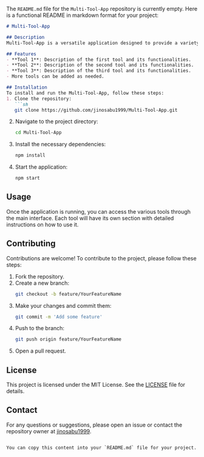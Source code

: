 The `README.md` file for the `Multi-Tool-App` repository is currently empty. Here is a functional README in markdown format for your project:

```markdown
# Multi-Tool-App

## Description
Multi-Tool-App is a versatile application designed to provide a variety of tools and utilities in one integrated platform. This app aims to cater to multiple needs, ranging from productivity tools to entertainment utilities, all within a single application.

## Features
- **Tool 1**: Description of the first tool and its functionalities.
- **Tool 2**: Description of the second tool and its functionalities.
- **Tool 3**: Description of the third tool and its functionalities.
- More tools can be added as needed.

## Installation
To install and run the Multi-Tool-App, follow these steps:
1. Clone the repository:
   ```sh
   git clone https://github.com/jinosabu1999/Multi-Tool-App.git
   ```
2. Navigate to the project directory:
   ```sh
   cd Multi-Tool-App
   ```
3. Install the necessary dependencies:
   ```sh
   npm install
   ```
4. Start the application:
   ```sh
   npm start
   ```

## Usage
Once the application is running, you can access the various tools through the main interface. Each tool will have its own section with detailed instructions on how to use it.

## Contributing
Contributions are welcome! To contribute to the project, please follow these steps:
1. Fork the repository.
2. Create a new branch:
   ```sh
   git checkout -b feature/YourFeatureName
   ```
3. Make your changes and commit them:
   ```sh
   git commit -m 'Add some feature'
   ```
4. Push to the branch:
   ```sh
   git push origin feature/YourFeatureName
   ```
5. Open a pull request.

## License
This project is licensed under the MIT License. See the [LICENSE](LICENSE) file for details.

## Contact
For any questions or suggestions, please open an issue or contact the repository owner at [jinosabu1999](https://github.com/jinosabu1999).
```

You can copy this content into your `README.md` file for your project.
